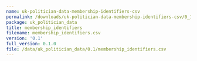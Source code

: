 ```yaml
---
name: uk-politician-data-membership-identifiers-csv
permalink: /downloads/uk-politician-data-membership-identifiers-csv/0_1
package: uk_politician_data
title: membership_identifiers
filename: membership_identifiers.csv
version: '0.1'
full_version: 0.1.0
file: /data/uk_politician_data/0.1/membership_identifiers.csv
---
```

